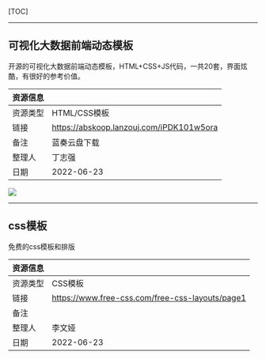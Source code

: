 [TOC]



---

## 可视化大数据前端动态模板

开源的可视化大数据前端动态模板，HTML+CSS+JS代码，一共20套，界面炫酷，有很好的参考价值。

| 资源信息 |                                            |
| -------- | ------------------------------------------ |
| 资源类型 | HTML/CSS模板                               |
| 链接     | <https://abskoop.lanzouj.com/iPDK101w5ora> |
| 备注     | 蓝奏云盘下载                               |
| 整理人   | 丁志强                                     |
| 日期     | 2022-06-23                                 |

![](https://fastly.jsdelivr.net/gh/aoikuroba/graph-bed@main/zqding/16559740625381655974061608.png)


---

## css模板

免费的css模板和排版

| 资源信息 |                                                     |
| -------- | ------------------------------------------         |
| 资源类型 | CSS模板                                             |
| 链接     | <https://www.free-css.com/free-css-layouts/page1>  |
| 备注     |                                                    |
| 整理人   | 李文娅                                              |
| 日期     | 2022-06-23                                         |
